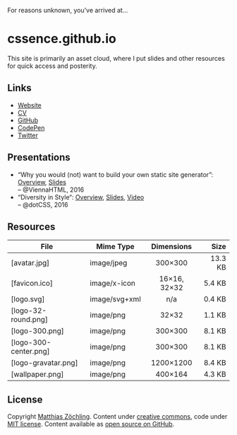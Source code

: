 For reasons unknown, you’ve arrived at…

# cssence.github.io

This site is primarily an asset cloud, where I put slides and other resources for quick access and posterity.

## Links

- [Website](https://cssence.com/)
- [CV](https://cv.cssence.com/)
- [GitHub](https://github.com/cssence)
- [CodePen](https://codepen.io/cssence/)
- [Twitter](https://twitter.com/cssence)

## Presentations

- “Why you would (not) want to build your own static site generator”: [Overview](https://austriacodes.github.io/vienna.html/#4---tuesday-june-28th), [Slides](https://cssence.github.io/slides-viennahtml2016/)  
  – @ViennaHTML, 2016
- “Diversity in Style“: [Overview](https://www.dotconferences.com/2016/12/matthias-beitl-diversity-in-style), [Slides](https://cssence.github.io/slides-dotcss2016/), [Video](https://youtu.be/JaYNrmH7Oyg)  
  – @dotCSS, 2016

## Resources

| File                   | Mime Type      |  Dimensions  |      Size |
| ---------------------- | -------------- | :----------: | --------: |
| [avatar.jpg]           | image/jpeg     |   300×300    |   13.3 KB |
| [favicon.ico]          | image/x-icon   | 16×16, 32×32 |    5.4 KB |
| [logo.svg]             | image/svg+xml  |     n/a      |    0.4 KB |
| [logo-32-round.png]    | image/png      |    32×32     |    1.1 KB |
| [logo-300.png]         | image/png      |   300×300    |    8.1 KB |
| [logo-300-center.png]  | image/png      |   300×300    |    8.1 KB |
| [logo-gravatar.png]    | image/png      |  1200×1200   |    8.4 KB |
| [wallpaper.png]        | image/png      |   400×164    |    4.3 KB |

## License

Copyright [Matthias Zöchling](https://cssence.com/). Content under [creative commons](https://creativecommons.org/licenses/by/4.0/), code under [MIT license](https://cssence.mit-license.org/). Content available as [open source on GitHub](https://github.com/cssence/cssence.github.io).
